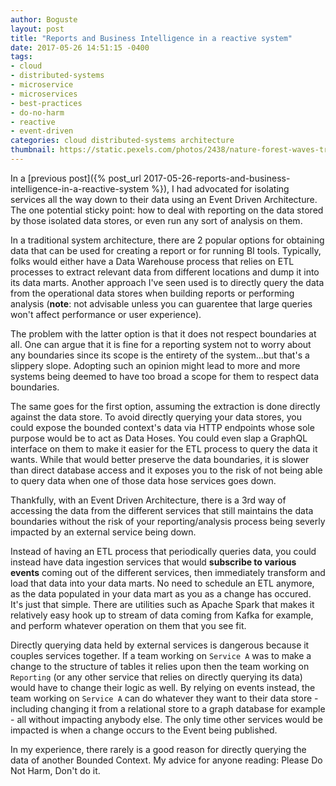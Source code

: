 ```yaml
---
author: Boguste
layout: post
title: "Reports and Business Intelligence in a reactive system"
date: 2017-05-26 14:51:15 -0400
tags: 
- cloud
- distributed-systems
- microservice
- microservices
- best-practices
- do-no-harm
- reactive
- event-driven
categories: cloud distributed-systems architecture
thumbnail: https://static.pexels.com/photos/2438/nature-forest-waves-trees.jpg
---
```


In a [previous post]({% post_url 2017-05-26-reports-and-business-intelligence-in-a-reactive-system %}), I had advocated for isolating services all the way down to their data using an Event Driven Architecture. The one potential sticky point: how to deal with reporting on the data stored by those isolated data stores, or even run any sort of analysis on them.

In a traditional system architecture, there are 2 popular options for obtaining data that can be used for creating a report or for running BI tools. Typically, folks would either have a Data Warehouse process that relies on ETL processes to extract relevant data from different locations and dump it into its data marts. Another approach I've seen used is to directly query the data from the operational data stores when building reports or performing analysis (__note__: not advisable unless you can guarentee that large queries won't affect performance or user experience).

The problem with the latter option is that it does not respect boundaries at all. One can argue that it is fine for a reporting system not to worry about any boundaries since its scope is the entirety of the system...but that's a slippery slope. Adopting such an opinion might lead to more and more systems being deemed to have too broad a scope for them to respect data boundaries.

The same goes for the first option, assuming the extraction is done directly against the data store. To avoid directly querying your data stores, you could expose the bounded context's data via HTTP endpoints whose sole purpose would be to act as Data Hoses. You could even slap a GraphQL interface on them to make it easier for the ETL process to query the data it wants. While that would better preserve the data boundaries, it is slower than direct database access and it exposes you to the risk of not being able to query data when one of those data hose services goes down.

Thankfully, with an Event Driven Architecture, there is a 3rd way of accessing the data from the different services that still maintains the data boundaries without the risk of your reporting/analysis process being severly impacted by an external service being down.

Instead of having an ETL process that periodically queries data, you could instead have data ingestion services that would __subscribe to various events__ coming out of the different services, then immediately transform and load that data into your data marts. No need to schedule an ETL anymore, as the data populated in your data mart as you as a change has occured. It's just that simple. There are utilities such as Apache Spark that makes it relatively easy hook up to stream of data coming from Kafka for example, and perform whatever operation on them that you see fit.

Directly querying data held by external services is dangerous because it couples services together. If a team working on `Service A` was to make a change to the structure of tables it relies upon then the team working on `Reporting` (or any other service that relies on directly querying its data) would have to change their logic as well. By relying on events instead, the team working on `Service A` can do whatever they want to their data store - including changing it from a relational store to a graph database for example - all without impacting anybody else. The only time other services would be impacted is when a change occurs to the Event being published.

In my experience, there rarely is a good reason for directly querying the data of another Bounded Context. My advice for anyone reading: Please Do Not Harm, Don't do it.